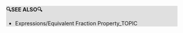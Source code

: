<div style="margin:2em; background-color: #e0e0e0;">

<strong>🔍SEE ALSO🔍</strong>

 * Expressions/Equivalent Fraction Property_TOPIC

</div>

